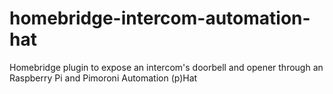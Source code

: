 # homebridge-intercom-automation-hat
Homebridge plugin to expose an intercom's doorbell and opener through an Raspberry Pi and Pimoroni Automation (p)Hat
